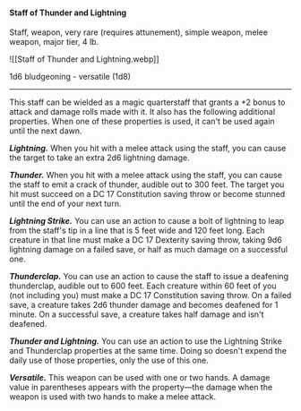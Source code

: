 #### Staff of Thunder and Lightning

Staff, weapon, very rare (requires attunement), simple weapon, melee weapon, major tier, 4 lb.

![[Staff of Thunder and Lightning.webp]]

1d6 bludgeoning  - versatile (1d8)

---

This staff can be wielded as a magic quarterstaff that grants a +2 bonus to attack and damage rolls made with it. It also has the following additional properties. When one of these properties is used, it can't be used again until the next dawn.

***Lightning.*** When you hit with a melee attack using the staff, you can cause the target to take an extra 2d6 lightning damage.

***Thunder.*** When you hit with a melee attack using the staff, you can cause the staff to emit a crack of thunder, audible out to 300 feet. The target you hit must succeed on a DC 17 Constitution saving throw or become stunned until the end of your next turn.

***Lightning Strike.*** You can use an action to cause a bolt of lightning to leap from the staff's tip in a line that is 5 feet wide and 120 feet long. Each creature in that line must make a DC 17 Dexterity saving throw, taking 9d6 lightning damage on a failed save, or half as much damage on a successful one.

***Thunderclap.*** You can use an action to cause the staff to issue a deafening thunderclap, audible out to 600 feet. Each creature within 60 feet of you (not including you) must make a DC 17 Constitution saving throw. On a failed save, a creature takes 2d6 thunder damage and becomes deafened for 1 minute. On a successful save, a creature takes half damage and isn't deafened.

***Thunder and Lightning.*** You can use an action to use the Lightning Strike and Thunderclap properties at the same time. Doing so doesn't expend the daily use of those properties, only the use of this one.

***Versatile.*** This weapon can be used with one or two hands. A damage value in parentheses appears with the property—the damage when the weapon is used with two hands to make a melee attack.



